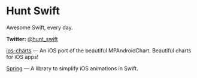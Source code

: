 # Hunt Swift
Awesome Swift, every day.

**Twitter:** [@hunt_swift](https://twitter.com/hunt_swift)

[ios-charts](https://github.com/danielgindi/ios-charts)
— An iOS port of the beautiful MPAndroidChart. Beautiful charts for iOS apps!

[Spring](https://github.com/MengTo/Spring)
— A library to simplify iOS animations in Swift.
